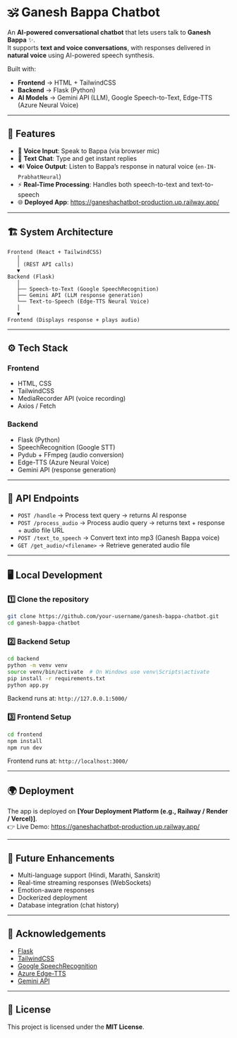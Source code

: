 # 🕉 Ganesh Bappa Chatbot  

An **AI-powered conversational chatbot** that lets users talk to **Ganesh Bappa** ✨.  
It supports **text and voice conversations**, with responses delivered in **natural voice** using AI-powered speech synthesis.  

Built with:  
- **Frontend** → HTML + TailwindCSS  
- **Backend** → Flask (Python)  
- **AI Models** → Gemini API (LLM), Google Speech-to-Text, Edge-TTS (Azure Neural Voice)  

---

## 🚀 Features  
- 🎤 **Voice Input**: Speak to Bappa (via browser mic)  
- 💬 **Text Chat**: Type and get instant replies  
- 🔊 **Voice Output**: Listen to Bappa’s response in natural voice (`en-IN-PrabhatNeural`)  
- ⚡ **Real-Time Processing**: Handles both speech-to-text and text-to-speech  
- 🌐 **Deployed App**: https://ganeshachatbot-production.up.railway.app/

---

## 🏗 System Architecture  

```plaintext
Frontend (React + TailwindCSS)
   │
   │ (REST API calls)
   ▼
Backend (Flask)
   │
   ├── Speech-to-Text (Google SpeechRecognition)
   ├── Gemini API (LLM response generation)
   └── Text-to-Speech (Edge-TTS Neural Voice)
   │
   ▼
Frontend (Displays response + plays audio)
```

---

## ⚙️ Tech Stack  

### **Frontend**
- HTML, CSS
- TailwindCSS  
- MediaRecorder API (voice recording)  
- Axios / Fetch  

### **Backend**
- Flask (Python)  
- SpeechRecognition (Google STT)  
- Pydub + FFmpeg (audio conversion)  
- Edge-TTS (Azure Neural Voice)  
- Gemini API (response generation)  

---

## 🔌 API Endpoints  

- `POST /handle` → Process text query → returns AI response  
- `POST /process_audio` → Process audio query → returns text + response + audio file URL  
- `POST /text_to_speech` → Convert text into mp3 (Ganesh Bappa voice)  
- `GET /get_audio/<filename>` → Retrieve generated audio file  

---

## 🖥 Local Development  

### 1️⃣ Clone the repository  
```bash
git clone https://github.com/your-username/ganesh-bappa-chatbot.git
cd ganesh-bappa-chatbot
```

### 2️⃣ Backend Setup  
```bash
cd backend
python -m venv venv
source venv/bin/activate  # On Windows use venv\Scripts\activate
pip install -r requirements.txt
python app.py
```
Backend runs at: `http://127.0.0.1:5000/`

### 3️⃣ Frontend Setup  
```bash
cd frontend
npm install
npm run dev
```
Frontend runs at: `http://localhost:3000/`

---

## 🌍 Deployment  

The app is deployed on **[Your Deployment Platform (e.g., Railway / Render / Vercel)]**.  
👉 Live Demo: https://ganeshachatbot-production.up.railway.app/

---


## 🔮 Future Enhancements  
- Multi-language support (Hindi, Marathi, Sanskrit)  
- Real-time streaming responses (WebSockets)  
- Emotion-aware responses  
- Dockerized deployment  
- Database integration (chat history)  

---

## 🙏 Acknowledgements  
- [Flask](https://flask.palletsprojects.com/)  
- [TailwindCSS](https://tailwindcss.com/)  
- [Google SpeechRecognition](https://pypi.org/project/SpeechRecognition/)  
- [Azure Edge-TTS](https://learn.microsoft.com/en-us/azure/cognitive-services/speech-service/)  
- [Gemini API](https://ai.google.dev/)  

---

## 📜 License  
This project is licensed under the **MIT License**.  
